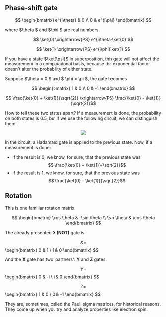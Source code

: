 ## Phase-shift gate

$$ \begin{bmatrix}
e^{i\theta} & 0 \\
0 & e^{i\phi} \end{bmatrix}
$$

where  $\theta $ and  $\phi $ are real numbers.

$$ \ket{0} \xrightarrow{PS} e^{i\theta}\ket{0} $$

$$ \ket{1} \xrightarrow{PS} e^{i\phi}\ket{1} $$

If you have a state $\ket{\psi}$ in superposition, this gate will not 
affect the measurement in a computational basis, because the exponential
factor doesn't alter the probability of either state.

Suppose  $\theta = 0 $  and  $ \phi = \pi $, the gate becomes

$$ \begin{bmatrix}
1 & 0 \\
0 & -1 \end{bmatrix}
$$

$$ \frac{\ket{0} + \ket{1}}{\sqrt{2}} 
\xrightarrow{PS} \frac{\ket{0} - \ket{1}}{\sqrt{2}}$$

How to tell these two states apart? If a measurement is done, the probability
on both states is 0.5, but if we use the following circuit, we can distinguish
them.

<p align="center">
  <img src="https://user-images.githubusercontent.com/69206952/175837352-3cc63bcf-6633-496e-ac1b-b894fb54905f.png"/>
</p>

In the circuit, a Hadamard gate is applied to the previous state.
Now, if a measurement is done:

- If the result is 0, we know, for sure, that the previous state was
$$ \frac{\ket{0} + \ket{1}}{\sqrt{2}}$$
- If the result is 1, we know, for sure, that the previous state was
$$ \frac{\ket{0} - \ket{1}}{\sqrt{2}}$$

## Rotation

This is one familiar rotation matrix.

$$ \begin{bmatrix}
\cos \theta & -\sin \theta \\
\sin \theta & \cos \theta \end{bmatrix}
$$

The already presented **X (NOT)** gate is

$$ X = $$ \begin{bmatrix}
0 & 1 \\
1 & 0 \end{bmatrix}
$$

And the **X** gate has two 'partners': **Y** and **Z** gates.

$$ Y = $$ \begin{bmatrix}
0 & -i \\
i & 0 \end{bmatrix}
$$

$$ Z = $$ \begin{bmatrix}
1 & 0 \\
0 & -1 \end{bmatrix}
$$

They are, sometimes, called the Pauli sigma matrices, for historical reasons.
They come up when you try and analyze properties like electron spin.
